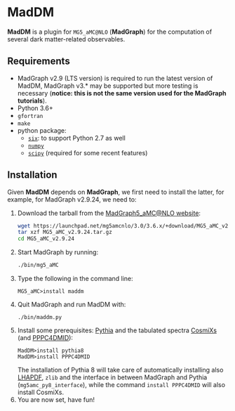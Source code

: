 # MadDM

**MadDM** is a plugin for ``MG5_aMC@NLO`` (**MadGraph**) for the computation of several dark matter-related observables.

## Requirements

- MadGraph v2.9 (LTS version) is required to run the latest version of MadDM, MadGraph v3.* may be supported but more testing is necessary (**notice: this is not the same version used for the MadGraph tutorials**).
- Python 3.6+
- `gfortran`
- `make`
- python package:
    - [`six`](https://pypi.org/project/six/): to support Python 2.7 as well
    - [`numpy`](https://numpy.org/)
    - [`scipy`](https://scipy.org/) (required for some recent features)

## Installation

Given **MadDM** depends on **MadGraph**, we first need to install the latter, for example, for MadGraph v2.9.24, we need to:

1. Download the tarball from the [MadGraph5_aMC@NLO website](https://launchpad.net/mg5amcnlo):
   ```bash
   wget https://launchpad.net/mg5amcnlo/3.0/3.6.x/+download/MG5_aMC_v2.9.24.tar.gz
   tar xzf MG5_aMC_v2.9.24.tar.gz
   cd MG5_aMC_v2.9.24
   ```
2. Start MadGraph by running:
   ```bash
   ./bin/mg5_aMC
   ```
3. Type the following in the command line:
   ```
   MG5_aMC>install maddm
   ```
4. Quit MadGraph and run MadDM with:
   ```
   ./bin/maddm.py
   ```
5. Install some prerequisites: [Pythia](https://pythia.org/) and the tabulated spectra [CosmiXs](https://github.com/ajueid/CosmiXs) (and [PPPC4DMID](http://www.marcocirelli.net/PPPC4DMID.html)):
   ```
   MadDM>install pythia8
   MadDM>install PPPC4DMID
   ```
   The installation of Pythia 8 will take care of automatically installing also [LHAPDF](https://www.lhapdf.org/index.html), `zlib` and the interface in between MadGraph and Pythia (`mg5amc_py8_interface`), while the command `install PPPC4DMID` will also install CosmiXs.
6. You are now set, have fun!

